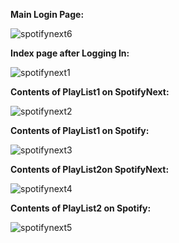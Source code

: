 **Main Login Page:**

![spotifynext6](https://user-images.githubusercontent.com/50922572/162802538-f488c972-5593-4076-9515-06944abcf6a5.jpg)

**Index page after Logging In:**

![spotifynext1](https://user-images.githubusercontent.com/50922572/162802455-03c96118-b85b-4e56-9f08-6ffa8986ec1f.jpg)

**Contents of PlayList1 on SpotifyNext:**

![spotifynext2](https://user-images.githubusercontent.com/50922572/162802504-cdb9f992-0f3c-4f0e-9586-83beb6c6dc9d.jpg)

**Contents of PlayList1 on Spotify:**

![spotifynext3](https://user-images.githubusercontent.com/50922572/162802616-04677a03-8a13-4eba-85bb-bad29a5253ba.jpg)

**Contents of PlayList2on SpotifyNext:**

![spotifynext4](https://user-images.githubusercontent.com/50922572/162802662-f26d775a-5d63-4c9e-afde-56bfbf0ac317.jpg)

**Contents of PlayList2 on Spotify:**

![spotifynext5](https://user-images.githubusercontent.com/50922572/162802696-c99e807c-c77d-4a3b-8d91-bbdab737bc73.jpg)
